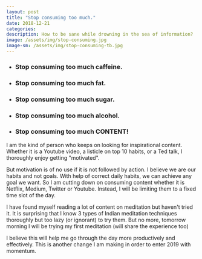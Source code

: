 ```yaml
---
layout: post
title: "Stop consuming too much."
date: 2018-12-21
categories:
description: How to be sane while drowning in the sea of information?
image: /assets/img/stop-consuming.jpg
image-sm: /assets/img/stop-consuming-tb.jpg
---
```


- ### Stop consuming too much caffeine.
- ### Stop consuming too much fat.
- ### Stop consuming too much sugar.
- ### Stop consuming too much alcohol.
- ### Stop consuming too much CONTENT!

I am the kind of person who keeps on looking for inspirational content. Whether it is a Youtube video, a listicle on top 10 habits, or a Ted talk, I thoroughly enjoy getting "motivated". 

But motivation is of no use if it is not followed by action. I believe we are our habits and not goals. With help of correct daily habits, we can achieve any goal we want. So I am cutting down on consuming content whether it is Netflix, Medium, Twitter or Youtube. Instead, I will be limiting them to a fixed time slot of the day.

I have found myself reading a lot of content on meditation but haven't tried it. It is surprising that I know 3 types of Indian meditation techniques thoroughly but too lazy (or ignorant) to try them. But no more, tomorrow morning I will be trying my first meditation (will share the experience too)

I believe this will help me go through the day more productively and effectively. This is another change I am making in order to enter 2019 with momentum.



